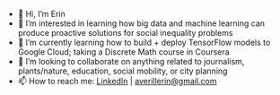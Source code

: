 - 👋 Hi, I’m Erin
- 👀 I’m interested in learning how big data and machine learning can produce proactive solutions for social inequality problems
- 🌱 I’m currently learning how to build + deploy TensorFlow models to Google Cloud; taking a Discrete Math course in Coursera
- 💞️ I’m looking to collaborate on anything related to journalism, plants/nature, education, social mobility, or city planning
- 📫 How to reach me: [LinkedIn](https://www.linkedin.com/in/erinaverill/) | averillerin@gmail.com

<!---
erinaverchill/erinaverchill is a ✨ special ✨ repository because its `README.md` (this file) appears on your GitHub profile.
You can click the Preview link to take a look at your changes.
--->
